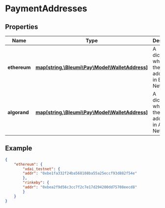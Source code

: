 # PaymentAddresses

## Properties
Name | Type | Description | Notes
------------ | ------------- | ------------- | -------------
**ethereum** | [**map[string,\Bleumi\Pay\Model\WalletAddress]**](WalletAddress.md) | A dictionary which gives the wallet addresses in Ethereum Network | [optional]
**algorand** | [**map[string,\Bleumi\Pay\Model\WalletAddress]**](WalletAddress.md) | A dictionary which gives the wallet addresses in Algorand Network | [optional]

## Example

```json
{
    "ethereum": {
        "xdai_testnet": {
        "addr": "0xbe1fa332f24ba568108ba55a25eccf93d882f54e"
        },
        "rinkeby": {
        "addr": "0xbea2f9d56c3cc7f2c7e17d294200dd75708eecd8"
        }
    }
}
```
